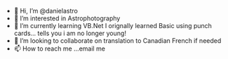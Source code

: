 - 👋 Hi, I’m @danielastro
- 👀 I’m interested in Astrophotography
- 🌱 I’m currently learning VB.Net I orignally learned Basic using punch cards... tells you i am no longer young!
- 💞️ I’m looking to collaborate on translation to Canadian French if needed
- 📫 How to reach me ...email me 

<!---
danielastro/danielastro is a ✨ special ✨ repository because its `README.md` (this file) appears on your GitHub profile.
You can click the Preview link to take a look at your changes.
--->
